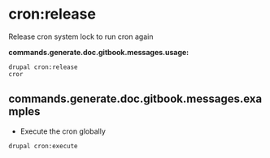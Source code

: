 # cron:release
Release cron system lock to run cron again

**commands.generate.doc.gitbook.messages.usage:**
```
drupal cron:release
cror
```

## commands.generate.doc.gitbook.messages.examples
* Execute the cron globally
```
drupal cron:execute
```
